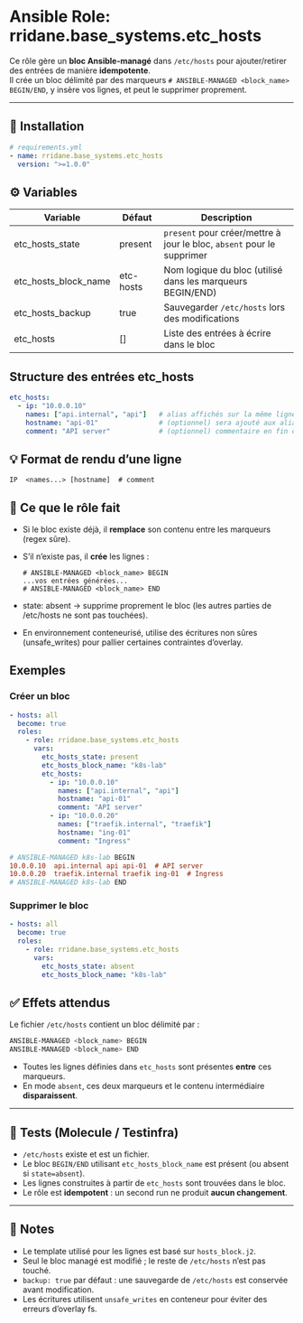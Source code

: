 # Ansible Role: rridane.base_systems.etc_hosts

Ce rôle gère un **bloc Ansible-managé** dans `/etc/hosts` pour ajouter/retirer des entrées de manière **idempotente**.  
Il crée un bloc délimité par des marqueurs `# ANSIBLE-MANAGED <block_name> BEGIN/END`, y insère vos lignes, et peut le supprimer proprement.

---

## 🚀 Installation

```yaml
# requirements.yml
- name: rridane.base_systems.etc_hosts
  version: ">=1.0.0"
```

## ⚙️ Variables

| Variable             | Défaut      | Description                                                     |
|----------------------|-------------|-----------------------------------------------------------------|
| etc_hosts_state      | present     | `present` pour créer/mettre à jour le bloc, `absent` pour le supprimer |
| etc_hosts_block_name | etc-hosts   | Nom logique du bloc (utilisé dans les marqueurs BEGIN/END)      |
| etc_hosts_backup     | true        | Sauvegarder `/etc/hosts` lors des modifications                 |
| etc_hosts            | []          | Liste des entrées à écrire dans le bloc                         |

## Structure des entrées etc_hosts

```yaml
etc_hosts:
  - ip: "10.0.0.10"
    names: ["api.internal", "api"]   # alias affichés sur la même ligne
    hostname: "api-01"               # (optionnel) sera ajouté aux alias si présent
    comment: "API server"            # (optionnel) commentaire en fin de ligne
```

## 💡 Format de rendu d’une ligne
`IP  <names...> [hostname]  # comment`

## 🧩 Ce que le rôle fait

- Si le bloc existe déjà, il **remplace** son contenu entre les marqueurs (regex sûre).
- S’il n’existe pas, il **crée** les lignes :
  ```text
  # ANSIBLE-MANAGED <block_name> BEGIN
  ...vos entrées générées...
  # ANSIBLE-MANAGED <block_name> END
    ```
- state: absent → supprime proprement le bloc (les autres parties de /etc/hosts ne sont pas touchées).

- En environnement conteneurisé, utilise des écritures non sûres (unsafe_writes) pour pallier certaines contraintes d’overlay.

## Exemples

### Créer un bloc

```yaml
- hosts: all
  become: true
  roles:
    - role: rridane.base_systems.etc_hosts
      vars:
        etc_hosts_state: present
        etc_hosts_block_name: "k8s-lab"
        etc_hosts:
          - ip: "10.0.0.10"
            names: ["api.internal", "api"]
            hostname: "api-01"
            comment: "API server"
          - ip: "10.0.0.20"
            names: ["traefik.internal", "traefik"]
            hostname: "ing-01"
            comment: "Ingress"
```

```ini
# ANSIBLE-MANAGED k8s-lab BEGIN
10.0.0.10  api.internal api api-01  # API server
10.0.0.20  traefik.internal traefik ing-01  # Ingress
# ANSIBLE-MANAGED k8s-lab END
```

### Supprimer le bloc

```yaml
- hosts: all
  become: true
  roles:
    - role: rridane.base_systems.etc_hosts
      vars:
        etc_hosts_state: absent
        etc_hosts_block_name: "k8s-lab"
```

## ✅ Effets attendus

Le fichier `/etc/hosts` contient un bloc délimité par : 

```bash
ANSIBLE-MANAGED <block_name> BEGIN
ANSIBLE-MANAGED <block_name> END
```


- Toutes les lignes définies dans `etc_hosts` sont présentes **entre** ces marqueurs.
- En mode `absent`, ces deux marqueurs et le contenu intermédiaire **disparaissent**.

---

## 🧪 Tests (Molecule / Testinfra)

- `/etc/hosts` existe et est un fichier.
- Le bloc `BEGIN/END` utilisant `etc_hosts_block_name` est présent (ou absent si `state=absent`).
- Les lignes construites à partir de `etc_hosts` sont trouvées dans le bloc.
- Le rôle est **idempotent** : un second run ne produit **aucun changement**.

---

## 📝 Notes

- Le template utilisé pour les lignes est basé sur `hosts_block.j2`.
- Seul le bloc managé est modifié ; le reste de `/etc/hosts` n’est pas touché.
- `backup: true` par défaut : une sauvegarde de `/etc/hosts` est conservée avant modification.
- Les écritures utilisent `unsafe_writes` en conteneur pour éviter des erreurs d’overlay fs.




